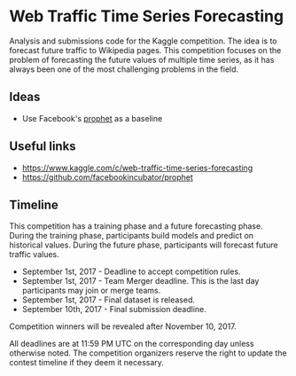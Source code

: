 # Web Traffic Time Series Forecasting

Analysis and submissions code for the Kaggle competition. The idea is to forecast future traffic to Wikipedia pages. This competition focuses on the problem of forecasting the future values of multiple time series, as it has always been one of the most challenging problems in the field.

## Ideas

* Use Facebook's [prophet](https://github.com/facebookincubator/prophet) as a baseline

## Useful links

* https://www.kaggle.com/c/web-traffic-time-series-forecasting
* https://github.com/facebookincubator/prophet

## Timeline

This competition has a training phase and a future forecasting phase. During the training phase, participants build models and predict on historical values. During the future phase, participants will forecast future traffic values.

* September 1st, 2017 - Deadline to accept competition rules.
* September 1st, 2017 - Team Merger deadline. This is the last day participants may join or merge teams.
* September 1st, 2017 - Final dataset is released.
* September 10th, 2017 - Final submission deadline.

Competition winners will be revealed after November 10, 2017.

All deadlines are at 11:59 PM UTC on the corresponding day unless otherwise noted. The competition organizers reserve the right to update the contest timeline if they deem it necessary.
